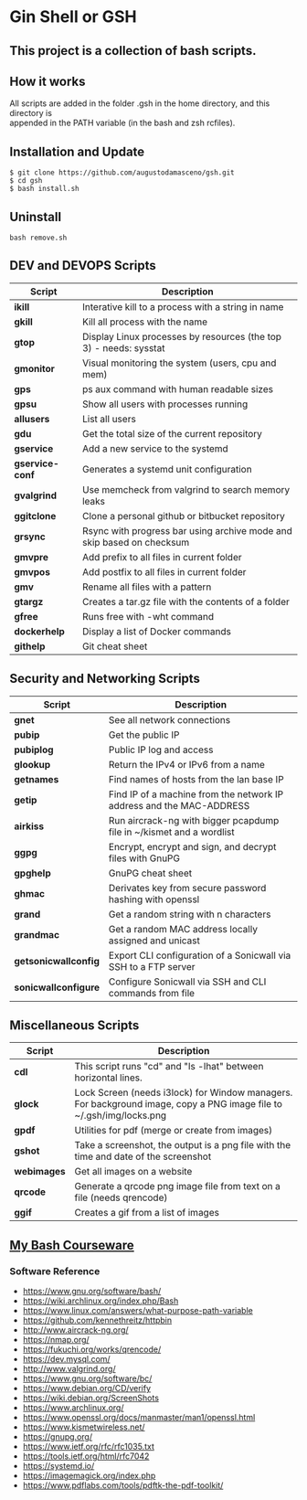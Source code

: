 # Gin Shell or GSH   

## This project is a collection of bash scripts.   

## How it works  
All scripts are added in the folder .gsh in the home directory, and this directory is  
appended in the PATH variable (in the bash and zsh rcfiles).

## Installation and Update  
```
$ git clone https://github.com/augustodamasceno/gsh.git
$ cd gsh
$ bash install.sh    
```

## Uninstall
```
bash remove.sh
```

## DEV and DEVOPS Scripts  
| Script | Description |  
| -- | -- |  
| **ikill** | Interative kill to a process with a string in name |  
| **gkill** | Kill all process with the name |  
| **gtop** | Display Linux processes by resources (the top 3) - needs: sysstat |  
| **gmonitor** | Visual monitoring the system (users, cpu and mem) |   
| **gps** | ps aux command with human readable sizes |  
| **gpsu** | Show all users with processes running |  
| **allusers** | List all users |  
| **gdu** | Get the total size of the current repository |  
| **gservice** | Add a new service to the systemd |  
| **gservice-conf** | Generates a systemd unit configuration |  
| **gvalgrind** | Use memcheck from valgrind to search memory leaks |  
| **ggitclone** | Clone a personal github or bitbucket repository |  
| **grsync** | Rsync with progress bar using archive mode and skip based on checksum |   
| **gmvpre** | Add prefix to all files in current folder |  
| **gmvpos** | Add postfix to all files in current folder |  
| **gmv** | Rename all files with a pattern |    
| **gtargz** | Creates a tar.gz file with the contents of a folder |    
| **gfree** | Runs free with -wht command |   
| **dockerhelp** | Display a list of Docker commands |   
| **githelp** | Git cheat sheet  |  

## Security and Networking Scripts  
| Script | Description |  
| -- | -- |  
| **gnet** | See all network connections |    
| **pubip** | Get the public IP |    
| **pubiplog** | Public IP log and access |   
| **glookup** | Return the IPv4 or IPv6 from a name |
| **getnames** | Find names of hosts from the lan base IP |  
| **getip** | Find IP of a machine from the network IP address and the MAC-ADDRESS |  
| **airkiss** | Run aircrack-ng with bigger pcapdump file in ~/kismet and a wordlist  |   
| **ggpg** | Encrypt, encrypt and sign, and decrypt files with GnuPG |  
| **gpghelp** | GnuPG cheat sheet |  
| **ghmac** | Derivates key from secure password hashing with openssl |  
| **grand** | Get a random string with n characters |  
| **grandmac** | Get a random MAC address locally assigned and unicast |
| **getsonicwallconfig** | Export CLI configuration of a Sonicwall via SSH to a FTP server |  
| **sonicwallconfigure** | Configure Sonicwall via SSH and CLI commands from file  |

## Miscellaneous Scripts  
| Script | Description |  
| -- | -- |  
| **cdl** | This script runs "cd" and "ls -lhat" between horizontal lines. |  
| **glock** | Lock Screen (needs i3lock) for Window managers. For background image, copy a PNG image file to ~/.gsh/img/locks.png |  
| **gpdf** | Utilities for pdf (merge or create from images) |  
| **gshot** | Take a screenshot, the output is a png file with the time and date of the screenshot |  
| **webimages** | Get all images on a website |  
| **qrcode** | Generate a qrcode png image file from text on a file (needs qrencode) |  
| **ggif** | Creates a gif from a list of images |    

## [My Bash Courseware](https://github.com/augustodamasceno/adlabs/blob/main/nix/nix001.md)

### Software Reference  

* https://www.gnu.org/software/bash/  
* https://wiki.archlinux.org/index.php/Bash  
* https://www.linux.com/answers/what-purpose-path-variable  
* https://github.com/kennethreitz/httpbin  
* http://www.aircrack-ng.org/  
* https://nmap.org/  
* https://fukuchi.org/works/qrencode/  
* https://dev.mysql.com/  
* http://www.valgrind.org/  
* https://www.gnu.org/software/bc/  
* https://www.debian.org/CD/verify  
* https://wiki.debian.org/ScreenShots  
* https://www.archlinux.org/  
* https://www.openssl.org/docs/manmaster/man1/openssl.html  
* https://www.kismetwireless.net/  
* https://gnupg.org/  
* https://www.ietf.org/rfc/rfc1035.txt 
* https://tools.ietf.org/html/rfc7042
* https://systemd.io/
* https://imagemagick.org/index.php
* https://www.pdflabs.com/tools/pdftk-the-pdf-toolkit/

